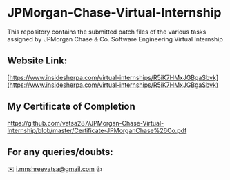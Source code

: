 # JPMorgan-Chase-Virtual-Internship

This repository contains the submitted patch files of the various tasks assigned by JPMorgan Chase &amp; Co. Software Engineering Virtual Internship

## Website Link:

[https://www.insidesherpa.com/virtual-internships/R5iK7HMxJGBgaSbvk](https://www.insidesherpa.com/virtual-internships/R5iK7HMxJGBgaSbvk)

## My Certificate of Completion 

https://github.com/vatsa287/JPMorgan-Chase-Virtual-Internship/blob/master/Certificate-JPMorganChase%26Co.pdf

## For any queries/doubts:

:envelope: i.mnshreevatsa@gmail.com :thumbsup:
